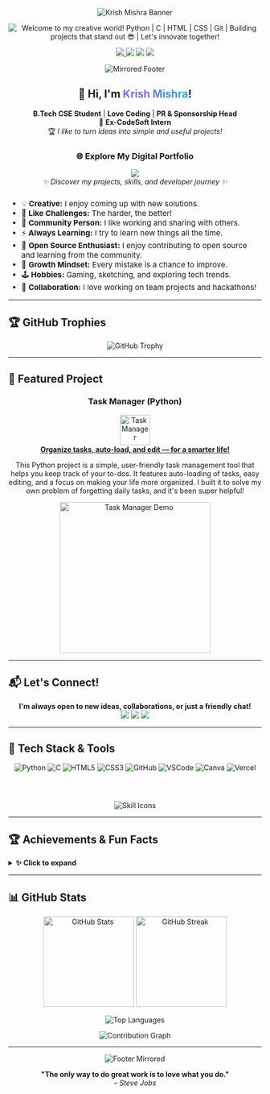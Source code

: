 <p align="center">
  <img src="https://capsule-render.vercel.app/api?type=waving&color=gradient&customColorList=12&height=180&section=header&text=Krish%20Mishra%20%F0%9F%98%8E&fontSize=48&fontColor=ffffff&animation=fadeIn" alt="Krish Mishra Banner" />
</p> 

<p align="center">
  <img src="https://readme-typing-svg.herokuapp.com?font=Fira+Code&size=28&pause=1200&color=A855F7&center=true&vCenter=true&width=900&lines=Welcome+to+my+creative+world!;Python+%7C+C+%7C+HTML+%7C+CSS+%7C+Git+;Building+projects+that+stand+out+%F0%9F%98%8E;Let%27s+innovate+together!&gradient=true&gradientColorStart=A855F7&gradientColorEnd=06B6D4" alt="Welcome to my creative world! Python | C | HTML | CSS | Git | Building projects that stand out 😎 | Let's innovate together!" />
</p>

<p align="center">
  <a href="https://portfolioofkrish.vercel.app" target="_blank">
    <img src="https://img.shields.io/badge/🚀_Portfolio-Explore_My_Work-A855F7?style=for-the-badge&logoColor=white&labelColor=0F0F23&gradient=true" />
  </a>
  <a href="https://www.linkedin.com/in/krish-mishra-45933a306"><img src="https://img.shields.io/badge/LinkedIn-Connect-06B6D4?style=for-the-badge&logo=linkedin&logoColor=white&labelColor=0F0F23" /></a>
  <a href="mailto:krishmishra121301@gmail.com"><img src="https://img.shields.io/badge/Gmail-Email%20me-F97316?style=for-the-badge&logo=gmail&logoColor=white&labelColor=0F0F23" /></a>
  <a href="https://www.instagram.com/krish_mishra_7/profilecard/?igsh=eHR5bG8waDFhb21u"><img src="https://img.shields.io/badge/Instagram-follow-EC4899?style=for-the-badge&logo=instagram&logoColor=white&labelColor=0F0F23" /></a>
</p>

<p align="center">
  <img src="https://capsule-render.vercel.app/api?type=waving&color=gradient&customColorList=12&height=80&section=header&reversal=true" alt="Mirrored Footer" />
</p>

<div align="center">
  <h2>👋 Hi, I'm <span style="background: linear-gradient(45deg, #A855F7, #06B6D4); -webkit-background-clip: text; -webkit-text-fill-color: transparent;">Krish Mishra</span>!</h2>
  <p>
    <b>B.Tech CSE Student</b> | <b>Love Coding</b> | <b>PR & Sponsorship Head</b><br>
    🚀 <b>Ex-CodeSoft Intern</b><br>
    🏆 <i>I like to turn ideas into simple and useful projects!</i>
  </p>
  
  <!-- 💼 PORTFOLIO SECTION -->
  <div align="center" style="margin: 25px 0;">
    <h3>🌐 Explore My Digital Portfolio</h3>
    <a href="https://portfolioofkrish.vercel.app" target="_blank">
      <img src="https://img.shields.io/badge/🎨_VIEW_PORTFOLIO-Click_Here-A855F7?style=for-the-badge&logoColor=white&labelColor=0F0F23" />
    </a>
    <br>
    <i>✨ Discover my projects, skills, and developer journey ✨</i>
  </div>
  
  <ul align="left" style="font-size: 1.08em; margin-top: 10px;">
    <li>💡 <b>Creative:</b> I enjoy coming up with new solutions.</li>
    <li>🧩 <b>Like Challenges:</b> The harder, the better!</li>
    <li>🎤 <b>Community Person:</b> I like working and sharing with others.</li>
    <li>⚡ <b>Always Learning:</b> I try to learn new things all the time.</li>
    <li>📝 <b>Open Source Enthusiast:</b> I enjoy contributing to open source and learning from the community.</li>
    <li>🌱 <b>Growth Mindset:</b> Every mistake is a chance to improve.</li>
    <li>🕹️ <b>Hobbies:</b> Gaming, sketching, and exploring tech trends.</li>
    <li>🤝 <b>Collaboration:</b> I love working on team projects and hackathons!</li>
  </ul>
</div>

---

## 🏆 GitHub Trophies

<p align="center">
  <img src="https://github-profile-trophy.vercel.app/?username=kri297&theme=algolia&margin-w=15&margin-h=15&no-bg=true&row=2&column=4" alt="GitHub Trophy"/>
</p>

---

## 🌟 Featured Project

<div align="center">
  <h3>Task Manager (Python)</h3>
  <a href="https://github.com/kri297/TaskManager/blob/main/590015053_KRISH_CODE.py" target="_blank">
    <img src="https://img.icons8.com/color/96/000000/task.png" width="60" alt="Task Manager"/><br>
    <b>Organize tasks, auto-load, and edit — for a smarter life!</b>
  </a>
  <p>
    This Python project is a simple, user-friendly task management tool that helps you keep track of your to-dos. It features auto-loading of tasks, easy editing, and a focus on making your life more organized. I built it to solve my own problem of forgetting daily tasks, and it's been super helpful!
  </p>
  <img src="https://raw.githubusercontent.com/kri297/TaskManager/main/demo.gif" alt="Task Manager Demo" width="300"/>
</div>

---

## 📬 Let's Connect!

<p align="center">
  <b>I'm always open to new ideas, collaborations, or just a friendly chat!</b><br>
  <a href="mailto:krishmishra121301@gmail.com"><img src="https://img.shields.io/badge/Email-Me-F97316?style=for-the-badge&logo=gmail&logoColor=white&labelColor=0F0F23" /></a>
  <a href="https://www.linkedin.com/in/krish-mishra-45933a306"><img src="https://img.shields.io/badge/LinkedIn-Message-06B6D4?style=for-the-badge&logo=linkedin&logoColor=white&labelColor=0F0F23" /></a>
  <a href="https://www.instagram.com/krish_mishra_7/profilecard/?igsh=eHR5bG8waDFhb21u"><img src="https://img.shields.io/badge/Instagram-DM-EC4899?style=for-the-badge&logo=instagram&logoColor=white&labelColor=0F0F23" /></a>
</p>

---

## 🧰 Tech Stack & Tools

<div align="center">
  
  <img src="https://img.shields.io/badge/Python-A855F7?style=for-the-badge&logo=python&logoColor=white&labelColor=0F0F23" alt="Python"/>
  <img src="https://img.shields.io/badge/C-06B6D4?style=for-the-badge&logo=c&logoColor=white&labelColor=0F0F23" alt="C"/>
  <img src="https://img.shields.io/badge/HTML5-F97316?style=for-the-badge&logo=html5&logoColor=white&labelColor=0F0F23" alt="HTML5"/>
  <img src="https://img.shields.io/badge/CSS3-EC4899?style=for-the-badge&logo=css3&logoColor=white&labelColor=0F0F23" alt="CSS3"/>
  <img src="https://img.shields.io/badge/GitHub-A855F7?style=for-the-badge&logo=github&logoColor=white&labelColor=0F0F23" alt="GitHub"/>
  <img src="https://img.shields.io/badge/VS%20Code-06B6D4?style=for-the-badge&logo=visual-studio-code&logoColor=white&labelColor=0F0F23" alt="VSCode"/>
  <img src="https://img.shields.io/badge/Canva-F97316?style=for-the-badge&logo=canva&logoColor=white&labelColor=0F0F23" alt="Canva"/>
  <img src="https://img.shields.io/badge/Vercel-EC4899?style=for-the-badge&logo=vercel&logoColor=white&labelColor=0F0F23" alt="Vercel"/>
  
  <br><br>
  <img src="https://skillicons.dev/icons?i=python,c,html,css,github,vscode,canva,vercel&theme=dark" alt="Skill Icons" style="margin-top:10px;"/>
</div>

---

## 🏆 Achievements & Fun Facts

<details>
  <summary><b>✨ Click to expand</b></summary>
  <ul>
    <li>🏢 <b>CodeSoft Intern:</b> Worked mainly in C</li>
    <li>👥 <b>ACM Member:</b> I enjoy coding competitions</li>
    <li>📢 <b>PR & Sponsorship Head:</b> Good at networking and teamwork</li>
    <li>🐍 <b>Python Lover:</b> I like to automate stuff</li>
    <li>🎤 <b>Public Speaking:</b> Explaining tech in a simple way</li>
    <li>🏅 <b>Hackathon Participant:</b> Always up for a challenge!</li>
    <li>🌟 <b>Volunteer:</b> I love helping organize tech events and workshops.</li>
    <li>🌐 <b>Portfolio Creator:</b> Built and deployed my own portfolio website!</li>
    <li>✨ <b>Fun Fact:</b> I get more motivated when things are tough!</li>
  </ul>
</details>

---

## 📊 GitHub Stats

<p align="center">
  <img src="https://github-readme-stats.vercel.app/api?username=kri297&show_icons=true&theme=synthwave&hide_border=true&count_private=true&include_all_commits=true&title_color=A855F7&icon_color=06B6D4&text_color=ffffff&bg_color=0F0F23" height="180" alt="GitHub Stats"/>
  <img src="https://streak-stats.demolab.com/?user=kri297&theme=synthwave&hide_border=true&stroke=A855F7&ring=06B6D4&fire=F97316&currStreakNum=ffffff&sideNums=ffffff&currStreakLabel=A855F7&sideLabels=06B6D4&dates=ffffff&background=0F0F23" height="180" alt="GitHub Streak"/>
</p>

<p align="center">
  <img src="https://github-readme-stats.vercel.app/api/top-langs/?username=kri297&layout=compact&theme=synthwave&hide_border=true&title_color=A855F7&text_color=ffffff&bg_color=0F0F23" alt="Top Languages"/>
</p>

<p align="center">
  <img src="https://github-readme-activity-graph.vercel.app/graph?username=kri297&theme=synthwave&area=true&hide_border=true&radius=10&color=A855F7&line=06B6D4&point=F97316&bg_color=0F0F23" alt="Contribution Graph"/>
</p>

---

<p align="center">
  <img src="https://capsule-render.vercel.app/api?type=waving&color=gradient&customColorList=12&height=100&section=footer&reversal=true" alt="Footer Mirrored"/>
</p>

<p align="center">
  <b>"The only way to do great work is to love what you do."</b><br>
  <i>– Steve Jobs</i>
</p>
